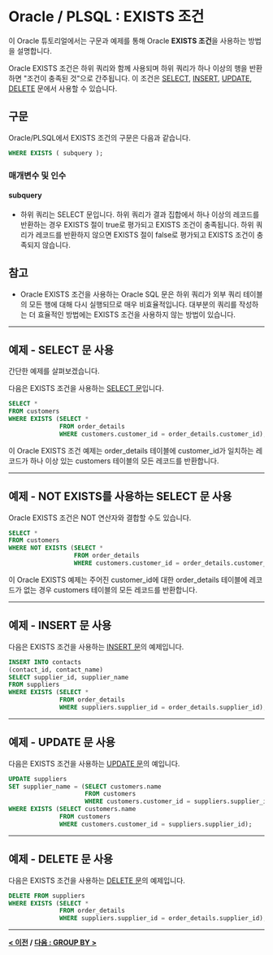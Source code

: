 # Oracle / PLSQL : EXISTS 조건

이 Oracle 튜토리얼에서는 구문과 예제를 통해 Oracle **EXISTS 조건**을 사용하는 방법을 설명합니다.

Oracle EXISTS 조건은 하위 쿼리와 함께 사용되며 하위 쿼리가 하나 이상의 행을 반환하면 "조건이 충족된 것"으로 간주됩니다. 이 조건은 [SELECT](SELECT.md), [INSERT](INSERT.md), [UPDATE](UPDATE.md), [DELETE](DELETE.md) 문에서 사용할 수 있습니다.

## 구문
Oracle/PLSQL에서 EXISTS 조건의 구문은 다음과 같습니다.
```SQL
WHERE EXISTS ( subquery );
```
### 매개변수 및 인수
#### **subquery**
- 하위 쿼리는 SELECT 문입니다. 하위 쿼리가 결과 집합에서 하나 이상의 레코드를 반환하는 경우 EXISTS 절이 true로 평가되고 EXISTS 조건이 충족됩니다. 하위 쿼리가 레코드를 반환하지 않으면 EXISTS 절이 false로 평가되고 EXISTS 조건이 충족되지 않습니다.

## 참고
- Oracle EXISTS 조건을 사용하는 Oracle SQL 문은 하위 쿼리가 외부 쿼리 테이블의 모든 행에 대해 다시 실행되므로 매우 비효율적입니다. 대부분의 쿼리를 작성하는 더 효율적인 방법에는 EXISTS 조건을 사용하지 않는 방법이 있습니다.

---
## 예제 - SELECT 문 사용
간단한 예제를 살펴보겠습니다.

다음은 EXISTS 조건을 사용하는 [SELECT 문](SELECT.md)입니다.
```SQL
SELECT *
FROM customers
WHERE EXISTS (SELECT *
              FROM order_details
              WHERE customers.customer_id = order_details.customer_id);
```
이 Oracle EXISTS 조건 예제는 order_details 테이블에 customer_id가 일치하는 레코드가 하나 이상 있는 customers 테이블의 모든 레코드를 반환합니다.

---
## 예제 - NOT EXISTS를 사용하는 SELECT 문 사용
Oracle EXISTS 조건은 NOT 연산자와 결합할 수도 있습니다.
```SQL
SELECT *
FROM customers
WHERE NOT EXISTS (SELECT *
                  FROM order_details
                  WHERE customers.customer_id = order_details.customer_id);
```
이 Oracle EXISTS 예제는 주어진 customer_id에 대한 order_details 테이블에 레코드가 없는 경우 customers 테이블의 모든 레코드를 반환합니다.

---
## 예제 - INSERT 문 사용
다음은 EXISTS 조건을 사용하는 [INSERT 문](INSERT.md)의 예제입니다.
```SQL
INSERT INTO contacts
(contact_id, contact_name)
SELECT supplier_id, supplier_name
FROM suppliers
WHERE EXISTS (SELECT *
              FROM order_details
              WHERE suppliers.supplier_id = order_details.supplier_id);
```

---
## 예제 - UPDATE 문 사용
다음은 EXISTS 조건을 사용하는 [UPDATE 문](UPDATE.md)의 예입니다.
```SQL
UPDATE suppliers
SET supplier_name = (SELECT customers.name
                     FROM customers
                     WHERE customers.customer_id = suppliers.supplier_id)
WHERE EXISTS (SELECT customers.name
              FROM customers
              WHERE customers.customer_id = suppliers.supplier_id);
```

---
## 예제 - DELETE 문 사용
다음은 EXISTS 조건을 사용하는 [DELETE 문](DELETE.md)의 예제입니다.
```SQL
DELETE FROM suppliers
WHERE EXISTS (SELECT *
              FROM order_details
              WHERE suppliers.supplier_id = order_details.supplier_id);
```

---
**[< 이전](TRUNCATE.md) / [다음 : GROUP BY >](GROUP_BY.md)**
